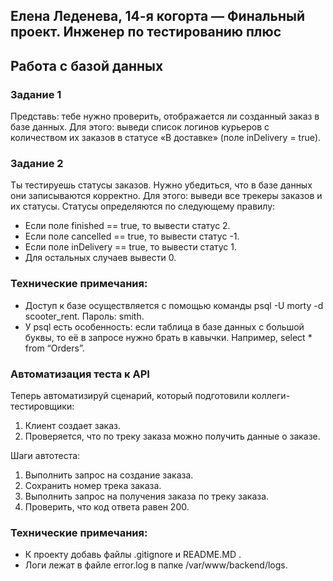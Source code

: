 ## Елена Леденева, 14-я когорта — Финальный проект. Инженер по тестированию плюс

## **Работа с базой данных**

### **Задание 1**

Представь: тебе нужно проверить, отображается ли созданный заказ в базе данных.
Для этого: выведи список логинов курьеров с количеством их заказов в статусе «В доставке» (поле inDelivery = true). 

### **Задание 2**

Ты тестируешь статусы заказов. Нужно убедиться, что в базе данных они записываются корректно.
Для этого: выведи все трекеры заказов и их статусы. 
Статусы определяются по следующему правилу:

* Если поле finished == true, то вывести статус 2.
* Если поле canсelled == true, то вывести статус -1.
* Если поле inDelivery == true, то вывести статус 1.
* Для остальных случаев вывести 0.

### **Технические примечания:**

* Доступ к базе осуществляется с помощью команды psql -U morty -d scooter_rent. Пароль: smith.
* У psql есть особенность: если таблица в базе данных с большой буквы, то её в запросе нужно брать в кавычки. Например, select * from “Orders”.

### **Автоматизация теста к API**

Теперь автоматизируй сценарий, который подготовили коллеги-тестировщики:
1. Клиент создает заказ.
2. Проверяется, что по треку заказа можно получить данные о заказе.

Шаги автотеста:
1. Выполнить запрос на создание заказа.
2. Сохранить номер трека заказа.
3. Выполнить запрос на получения заказа по треку заказа.
4. Проверить, что код ответа равен 200.

### **Технические примечания:**

* К проекту добавь файлы .gitignore и README.MD .
* Логи лежат в файле error.log в папке /var/www/backend/logs.
